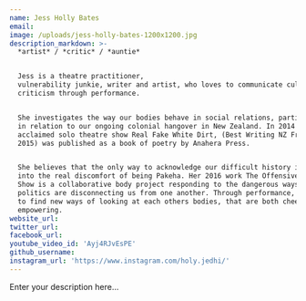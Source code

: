 ```yaml
---
name: Jess Holly Bates
email:
image: /uploads/jess-holly-bates-1200x1200.jpg
description_markdown: >-
  *artist* / *critic* / *auntie*


  Jess is a theatre practitioner,
  vulnerability junkie, writer and artist, who loves to communicate cultural
  criticism through performance.


  She investigates the way our bodies behave in social relations, particularly
  in relation to our ongoing colonial hangover in New Zealand. In 2014 her
  acclaimed solo theatre show Real Fake White Dirt, (Best Writing NZ Fringe
  2015) was published as a book of poetry by Anahera Press.


  She believes that the only way to acknowledge our difficult history is to lean
  into the real discomfort of being Pakeha. Her 2016 work The Offensive Nipple
  Show is a collaborative body project responding to the dangerous ways gender
  politics are disconnecting us from one another. Through performance, she seeks
  to find new ways of looking at each others bodies, that are both cheeky and
  empowering.
website_url:
twitter_url:
facebook_url:
youtube_video_id: 'Ayj4RJvEsPE'
github_username:
instagram_url: 'https://www.instagram.com/holy.jedhi/'
---
```


Enter your description here...
